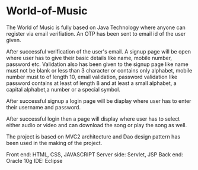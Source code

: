 # World-of-Music
The World of Music is fully based on Java Technology where anyone can register via email verifiation. An OTP has been sent to email id of the user given. 

After successful verification of the user's email. A signup page will be open where user has to give their basic details like name, mobile number, password etc. Validation also has been given to the signup page like name must not be blank or less than 3 character or contains only alphabet, mobile number must to of length 10, email validation, password validation like password contains at least of length 8 and at least a small alphabet, a capital alphabet,a number or a special symbol.

After successful signup a login page will be diaplay where user has to enter their username and password.

After successful login then a page will display where user has to select either audio or video and can download the song or play the song as well.

The project is based on MVC2 architecture and Dao design pattern has been used in the making of the project.

Front end: HTML, CSS, JAVASCRIPT
Server side: Servlet, JSP
Back end: Oracle 10g
IDE: Eclipse
